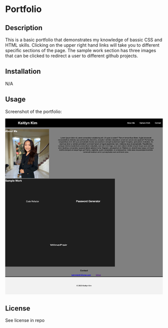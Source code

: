 # Portfolio

## Description
This is a basic portfolio that demonstrates my knowledge of bassic CSS and HTML skills. Clicking on the upper right hand links will take you to different specific sections of the page. The sample work section has three images that can be clicked to redirect a user to different github projects.

## Installation

N/A

## Usage

Screenshot of the portfolio:

![alt text="screenshot of website"](assets/images/portfolio.png)


## License

See license in repo


